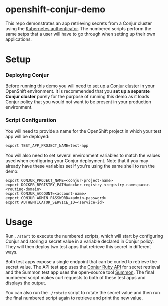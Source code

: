 # openshift-conjur-demo

This repo demonstrates an app retrieving secrets from a Conjur cluster using the
[Kubernetes authenticator](https://github.com/conjurinc/authn-k8s). The numbered
scripts perform the same setps that a user will have to go through when setting
up their own applications.

# Setup

### Deploying Conjur

Before running this demo you will need to [set up a Conjur cluster](https://github.com/conjurinc/openshift-conjur-deploy)
in your OpenShift environment. It is recommended that you **set up a separate
Conjur cluster** purely for the purpose of running this demo as it loads Conjur
policy that you would not want to be present in your production environment.

### Script Configuration

You will need to provide a name for the OpenShift project in which your test app
will be deployed:

```
export TEST_APP_PROJECT_NAME=test-app
```

You will also need to set several environment variables to match the values used
when configuring your Conjur deployment. Note that if you may already have these 
variables set if you're using the same shell to run the demo:

```
export CONJUR_PROJECT_NAME=<conjur-project-name>
export DOCKER_REGISTRY_PATH=docker-registry-<registry-namespace>.<routing-domain>
export CONJUR_ACCOUNT=<account-name>
export CONJUR_ADMIN_PASSWORD=<admin-password>
export AUTHENTICATOR_SERVICE_ID=<service-id>
```

# Usage

Run `./start` to execute the numbered scripts, which will start by configuring
Conjur and storing a secret value in a variable declared in Conjur policy. They
will then deploy two test apps that retrieve this secret in different ways.

Both test apps expose a single endpoint that can be curled to retrieve the
secret value. The API test app uses the [Conjur Ruby API](https://github.com/cyberark/conjur-api-ruby)
for secret retrieval and the Summon test app uses the open-source tool [Summon](https://cyberark.github.io/summon/).
The final numbered script makes curl requests to both of these test apps and displays the output.

You can also run the `./rotate` script to rotate the secret value and then run
the final numbered script again to retrieve and print the new value.